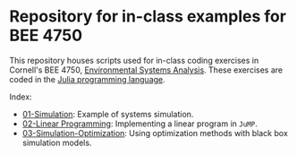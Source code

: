 # Repository for in-class examples for BEE 4750

This repository houses scripts used for in-class coding exercises in Cornell's BEE 4750, [Environmental Systems Analysis](https://viveks.me/environmental-system-analysis). These exercises are coded in the [Julia programming language](https://julialang.org).

Index:

* [01-Simulation](01-simulation/): Example of systems simulation.
* [02-Linear Programming](02-linear-programming/): Implementing a linear program in `JuMP`.
* [03-Simulation-Optimization](03-simulation-optimization/): Using optimization methods with black box simulation models.
